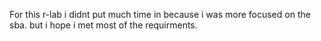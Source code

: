 For this r-lab i didnt put much time in because i was more focused on the sba. but i hope i met most of the requirments. 
